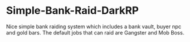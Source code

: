 # Simple-Bank-Raid-DarkRP
Nice simple bank raiding system which includes a bank vault, buyer npc and gold bars. The default jobs that can raid are Gangster and Mob Boss.
